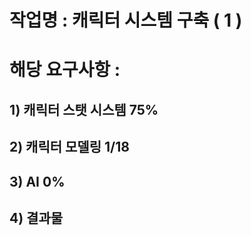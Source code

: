 # 작업명 : 캐릭터 시스템 구축 ( 1 )

# 해당 요구사항 :

## 1) 캐릭터 스탯 시스템 75%
## 2) 캐릭터 모델링 1/18
## 3) AI 0%
## 4) 결과물
